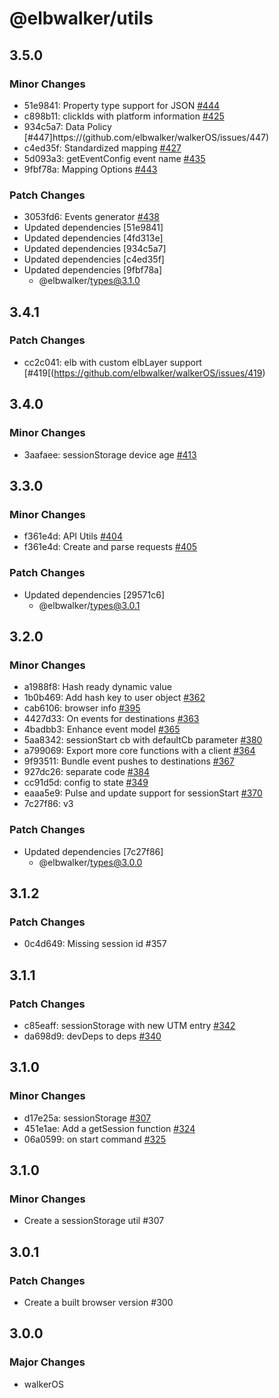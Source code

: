 # @elbwalker/utils

## 3.5.0

### Minor Changes

- 51e9841: Property type support for JSON
  [#444](https://github.com/elbwalker/walkerOS/issues/444)
- c898b11: clickIds with platform information
  [#425](https://github.com/elbwalker/walkerOS/issues/425)
- 934c5a7: Data Policy [#447]https://(github.com/elbwalker/walkerOS/issues/447)
- c4ed35f: Standardized mapping
  [#427](https://github.com/elbwalker/walkerOS/issues/427)
- 5d093a3: getEventConfig event name
  [#435](https://github.com/elbwalker/walkerOS/issues/435)
- 9fbf78a: Mapping Options
  [#443](https://github.com/elbwalker/walkerOS/issues/443)

### Patch Changes

- 3053fd6: Events generator
  [#438](https://github.com/elbwalker/walkerOS/issues/438)
- Updated dependencies [51e9841]
- Updated dependencies [4fd313e]
- Updated dependencies [934c5a7]
- Updated dependencies [c4ed35f]
- Updated dependencies [9fbf78a]
  - @elbwalker/types@3.1.0

## 3.4.1

### Patch Changes

- cc2c041: elb with custom elbLayer support
  [#419[(https://github.com/elbwalker/walkerOS/issues/419)

## 3.4.0

### Minor Changes

- 3aafaee: sessionStorage device age
  [#413](https://github.com/elbwalker/walkerOS/issues/413)

## 3.3.0

### Minor Changes

- f361e4d: API Utils [#404](https://github.com/elbwalker/walkerOS/issues/404)
- f361e4d: Create and parse requests
  [#405](https://github.com/elbwalker/walkerOS/issues/405)

### Patch Changes

- Updated dependencies [29571c6]
  - @elbwalker/types@3.0.1

## 3.2.0

### Minor Changes

- a1988f8: Hash ready dynamic value
- 1b0b469: Add hash key to user object
  [#362](https://github.com/elbwalker/walkerOS/issues/362)
- cab6106: browser info [#395](https://github.com/elbwalker/walkerOS/issues/395)
- 4427d33: On events for destinations
  [#363](https://github.com/elbwalker/walkerOS/issues/363)
- 4badbb3: Enhance event model
  [#365](https://github.com/elbwalker/walkerOS/issues/365)
- 5aa8342: sessionStart cb with defaultCb parameter
  [#380](https://github.com/elbwalker/walkerOS/issues/380)
- a799069: Export more core functions with a client
  [#364](https://github.com/elbwalker/walkerOS/issues/364)
- 9f93511: Bundle event pushes to destinations
  [#367](https://github.com/elbwalker/walkerOS/issues/367)
- 927dc26: separate code
  [#384](https://github.com/elbwalker/walkerOS/issues/384)
- cc91d5d: config to state
  [#349](https://github.com/elbwalker/walkerOS/issues/349)
- eaaa5e9: Pulse and update support for sessionStart
  [#370](https://github.com/elbwalker/walkerOS/issues/370)
- 7c27f86: v3

### Patch Changes

- Updated dependencies [7c27f86]
  - @elbwalker/types@3.0.0

## 3.1.2

### Patch Changes

- 0c4d649: Missing session id #357

## 3.1.1

### Patch Changes

- c85eaff: sessionStorage with new UTM entry
  [#342](https://github.com/elbwalker/walkerOS/issues/342)
- da698d9: devDeps to deps
  [#340](https://github.com/elbwalker/walkerOS/issues/340)

## 3.1.0

### Minor Changes

- d17e25a: sessionStorage
  [#307](https://github.com/elbwalker/walkerOS/issues/307)
- 451e1ae: Add a getSession function
  [#324](https://github.com/elbwalker/walkerOS/issues/324)
- 06a0599: on start command
  [#325](https://github.com/elbwalker/walkerOS/issues/325)

## 3.1.0

### Minor Changes

- Create a sessionStorage util #307

## 3.0.1

### Patch Changes

- Create a built browser version #300

## 3.0.0

### Major Changes

- walkerOS
